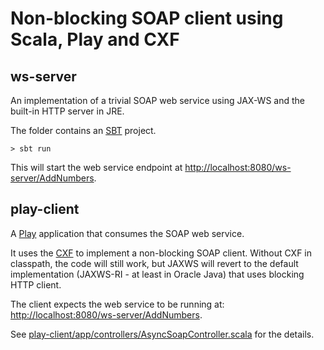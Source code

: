 Non-blocking SOAP client using Scala, Play and CXF
==================================================

ws-server
---------
An implementation of a trivial SOAP web service using JAX-WS and the built-in HTTP server in JRE.

The folder contains an [SBT](http://www.scala-sbt.org/) project.

	> sbt run

This will start the web service endpoint at [http://localhost:8080/ws-server/AddNumbers](http://localhost:8080/ws-server/AddNumbers).

play-client
------------------------------------------------------
A [Play](http://www.playframework.com/) application that consumes the SOAP web service.

It uses the [CXF](http://cxf.apache.org/docs/asynchronous-client-http-transport.html) to implement a non-blocking SOAP client.
Without CXF in classpath, the code will still work, but JAXWS will revert to the default implementation (JAXWS-RI - at least in Oracle Java) that uses blocking HTTP client. 

The client expects the web service to be running at: [http://localhost:8080/ws-server/AddNumbers](http://localhost:8080/ws-server/AddNumbers).

See [play-client/app/controllers/AsyncSoapController.scala](/play-client/app/controllers/AsyncSoapController.scala) for the details.
